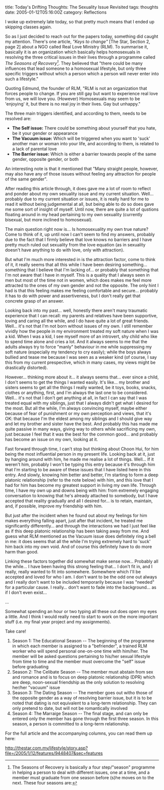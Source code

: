 title: Today's Drifting Thoughts: The Sexuality Issue Revisited
tags: thoughts
date: 2005-01-12T05:16:00Z
category: Reflections

I woke up extremely late today, so that pretty much means that I ended up skipping classes again.

So as I just decided to reach out for the papers today, something did caught my attention. There's one article, *"Keys to change"* [The Star, Section 2, page 2] about a NGO called Real Love Ministry (RLM). To summarise it, basically it is an organization which basically helps homosexuals in resolving the three critical issues in their lives through a programme called *The Seasons of Recovery[^1]*. They believed that "there could be many influences that lead someone to a homosexual lifestyle, but only three specific triggers without which a person which a person will never enter into such a lifestyle."

Quoting Edmund, the founder of RLM, "RLM is not an organization that forces people to change. If you are still gay but want to experience real love from us, we will love you. (However) Homosexuals may seem to be 'enjoying' it, but there is no real joy in their lives. Gay but unhappy."

The three main triggers identified, and according to them, needs to be resolved are:

- **The Self issue:** There could be something about yourself that you hate, be it your gender or appearance
- **The Vacuum issue:** Which will be triggered when you want to 'suck' another man or woman into your life, and according to them, is related to a lack of parental love
- **The Barrier issue:** Which is either a barrier towards people of the same gender, opposite gender, or both

An interesting note is that it mentioned that "Many straight people, however, may also have any of those issues without feeling any attraction for people of the same gender".

After reading this article through, it does gave me a lot of room to reflect and ponder about my own sexuality issue and my current situation. Well… probably due to my current situation or issues, it is really hard for me to read it without being judgemental at all, but being able to do so does gave me some sort of insight of myself. Until now, there are quite a lot of qustions floating around in my head pertaining to my own sexuality (currently bisexual, but more inclined to homosexual).

The main question right now is… Is homosexuality my own true nature? Come to think of it, up until now I can't seem to find my answers, probably due to the fact that I firmly believe that love knows no barriers and I have pretty much ruled out sexuality from the love equation (as in sexuality doesn't have anything to do with love, only with attraction).

But what I'm much more interested in is the attraction factor, come to think of it, it really seems that all this while I have been desiring something… something that I believe that I'm lacking of… or probably that something that I'm not aware that I have in myself. This is a quality that I always seen in men but most of the time not in women, which does makes me feel more attracted to the ones of my own gender and not the opposite. The only hint I had is that this feeling makes me feeling comfortable and secure… probably it has to do with power and assertiveness, but I don't really get that concrete grasp of an answer.

Looking back into my past… well, honestly there aren't many traumatic experience that I can recall: my parents and relatives have been supportive, loving and caring all the while, and I do have quite a lot of great friends. Well… it's not that I'm not born without issues of my own. I still remember vividly how the people in my environment treated my soft nature when I was a kid. When I was a kid, I see myself more of an introvert, shy child who like to spend time alone and cries a lot. And it always seems to me that the adults always try to force "manly" behaviour in me while suppressing my soft nature (especially my tendency to cry easily); while the boys always bullied and tease me because I was seen as a weaker kind (of course, I say this from my current prespective, which in many cases, my views might be drastically distorted).

However… thinking more about it… it always seems that… ever since a child, I don't seems to get the things I wanted easily. It's like… my brother and sisters seems to get all the things I really wanted, be it toys, books, snacks, clothes or anything, first, and I'm always the last one to be considered. Well… it's not that I don't get anything at all, in fact I can say that I was treated equal with my siblings, just that I always didn't get what I desired for the most. But all the while, I'm always convincing myself, maybe either because of fear of punishment or my own perception and views, that it's OK: that because I'm the eldest among my siblings and I should give way and let my brother and sister have the best. And probably this has made me quite passive in many ways, giving way to others while sacrificing my own, just because I feel that it was the best for the common good… and probably has become an issue on my own, looking at it.

Fast forward through time, I can't stop but thinking about Choon Hui, for him being the most influential person in my present life. Looking back at it, just by hanging around with him, he made me realise a lot of things. Well… If it weren't him, probably I won't be typing this entry because it's through him that I'm starting to be aware of these issues that I have listed here in this entry. And slowly, knowing him better and better, I'm starting to form a deep platonic relationship (refer to the note below) with him, and this love that I had for him has become my greatest support in living my own life. Through time, I have my own up and downs being with him: from extremely engaging conversation to knowing that he's already attached to somebody, but I have accepted that reality gradually and all I desired for… is to retain, maintain, and, if possible, improve my friendship with him.

But just after the incident when he found out about my feelings for him makes everything falling apart, just after that incident, he treated me significantly differently… and through the interactions we had I just feel like as if this deep platonic relationship has been taking away from me. And guess what RLM mentioned as the Vacuum issue does definitely ring a bell in me: it does seems that all the while I'm trying extremely hard to 'suck' him back into my own void. And of course this definitely have to do more harm than good.

Linking these factors together did somewhat make sense now… Probably all the while… I have been having this strong feeling that… I don't fit in, and I really, really wanted to fit into somewhere. Somewhere which I'll be accepted and loved for who I am. I don't want to be the odd one out always and I really don't want to be included temporarily because I was "needed" for a particular cause. I really… don't want to fade into the background… as if I don't even exist…

…

Somewhat spending an hour or two typing all these out does open my eyes a little. And I think I would really need to start to work on the more important stuff (i.e. my final year project and my assignments).

Take care!

[^1]: The Seasons of Recovery is basically a four step/"season" programme in helping a person to deal with different issues, one at a time, and a member must graduate from one season before (s)he moves on to the next. These four seasons are:

1. Season 1: The Educational Season -- The beginning of the programme in which each member is assigned to a "befriender", a trained RLM worker who will spend personal one-on-one time with him/her. The member will be asked questions pertaining to his/her sexual lifestyle from time to time and the member must overcome the "self" issue before graduating
2. Season 2: The Celibate Season -- The member must abstain from sex and romance and is to focus on deep platonic relationship (DPR) which are deep, noon-sexual friendship as the only solution to resolving her/her "vacuum" issue
3. Season 3: The Dating Season -- The member goes out witho those of the opposite gender as a way of resolving barrier issue, but it is to be noted that dating is not equivalent to a long-term relationship. They can only pretend to date, but will not be romantically involved
4. Season 4: The Marraige Season -- The final stage, and can only be entered only the member has gone through the first three season. In this season, a person is committed to a long-term relationship.

For the full article and the accompanying columns, you can read them up here:

http://thestar.com.my/lifestyle/story.asp?file=/2005/1/12/features/9448407&sec=features
